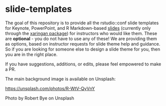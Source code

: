 
# slide-templates


The goal of this repository is to provide all the rstudio::conf slide templates for Keynote, PowerPoint, and R Markdown-based [slides](https://rstudio-conf-2020.github.io/slide-templates/xaringan/index.html) (currently only through the [xaringan package](https://github.com/yihui/xaringan)) for instructors who would like them. These are **optional** - you do not have to use any of these! We are providing them as options, based on instructor requests for slide theme help and guidance. So if you are looking for someone else to design a slide theme for you, then you are in the right place.

If you have suggestions, additions, or edits, please feel empowered to make a PR.

The main background image is available on Unsplash:

https://unsplash.com/photos/R-WtV-QyVnY

Photo by Robert Bye on Unsplash
